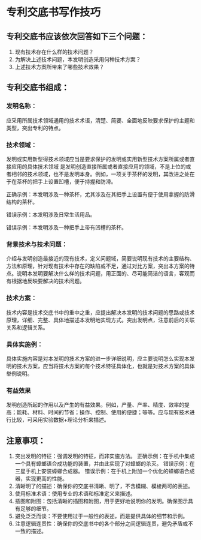 # 专利交底书写作技巧

## 专利交底书应该依次回答如下三个问题：
1. 现有技术存在什么样的技术问题？
2. 为解决上述技术问题，本发明创造采用何种技术方案？
3. 上述技术方案所带来了哪些技术效果？

## 专利交底书组成：
### 发明名称：
应采用所属技术领域通用的技术术语，清楚、简要、全面地反映要求保护的主题和类型，突出专利的特点。

### 技术领域：
发明或实用新型得技术领域应当是要求保护的发明或实用新型技术方案所属或者直接应用的具体技术领域
是发明创造直接所属或者直接应用的领域，不是上位的或者相邻的技术领域，也不是发明本身。例如，一项关于茶杯的发明，其改进之处在于在茶杯的把手上设置凹槽，便于持握和防滑。

正确示例：本发明涉及一种茶杯，尤其涉及在其把手上设置有便于使用拿握的防滑结构的茶杯。

错误示例：本发明涉及日常生活用品。

错误示例：本发明涉及一种把手上带有凹槽的茶杯。

### 背景技术与技术问题：
介绍与发明创造最接近的现有技术，定义问题域，简要说明现有技术的主要结构、方法和原理，针对现有技术中存在的缺陷或不足，通过对比方案，突出本方案的特点。说明本发明要解决什么样的技术问题，用正面的、尽可能简洁的语言，客观而有根据地反映要解决的技术问题。

### 技术方案：
技术内容是技术交底书中的重中之重，应提出解决本发明的技术问题的思路或技术原理，详细、完整、具体地描述本发明地实现方式。突出发明点，注意前后的关联关系和逻辑关系。

### 具体实施例：
具体实施内容是对本发明的技术方案的进一步详细说明，应主要说明怎么实现本发明的技术方案，应当将技术方案的每个技术特征具体化，也就是对技术方案的具体举例说明。

### 有益效果
发明创造所起的作用以及产生的有益效果。例如，产量、产率、精度、效率的提高；能耗、材料、时间的节省；操作、控制、使用的便捷；等等。应与现有技术进行比较，可采用实验数据+理论分析来描述。

## 注意事项：
1. 突出发明的特征：强调发明的特征，而非实施方法。
   正确示例：在手机中集成一个具有蟑螂语合成功能的装置，并由此实现了对蟑螂的杀灭。
   错误示例：在三星手机上安装蟑螂合成器。
   错误示例：在手机上附加一个优化的蟑螂语合成器，实现更高的性能。
3. 清晰明了的描述：确保你的交底书清晰、明了，不含模糊、模棱两可的表述。
4. 使用标准术语：使用专业的术语和标准定义来描述。
5. 插图和附图：包括清晰的插图和附图，用于更好地说明你的发明。确保图示具有足够的细节。
6. 避免泛泛而谈：不要使用过于一般性的表述，而是提供具体的细节和示例。
7. 注意逻辑连贯性：确保你的交底书中的各个部分之间逻辑连贯，避免矛盾或不一致的描述。


